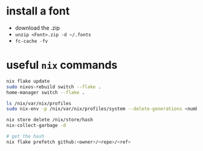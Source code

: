# install a font

* download the .zip
* `unzip <Font>.zip -d ~/.fonts`
* `fc-cache -fv`

# useful `nix` commands

```sh
nix flake update
sudo nixos-rebuild switch --flake .
home-manager switch --flake .

ls /nix/var/nix/profiles
sudo nix-env -p /nix/var/nix/profiles/system --delete-generations <number>

nix store delete /nix/store/hash
nix-collect-garbage -d

# get the hash
nix flake prefetch github:<owner>/<repo>/<ref>
```

